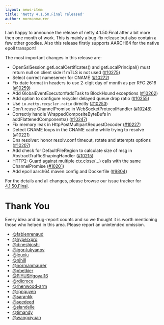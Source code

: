```yaml
---
layout: news-item
title: 'Netty 4.1.50.Final released'
author: normanmaurer
---
```


I am happy to announce the release of netty 4.1.50.Final after a bit more then one month of work. This is mainly a bug-fix release but also contain a few other goodies. Also this release firstly supports AARCH64 for the native epoll transport!

The most important changes in this release are:

* OpenSslSession.getLocalCertificates() and getLocalPrincipal() must return null on client side if mTLS is not used ([#10275](https://github.com/netty/netty/pull/10275))
* Select correct nameserver for CNAME ([#10272](https://github.com/netty/netty/pull/10272))
* Fix date format in headers to use 2-digit day of month as per RFC 2616 ([#10259](https://github.com/netty/netty/pull/10259))
* Add GlobalEventExecutor#addTask to BlockHound exceptions ([#10262](https://github.com/netty/netty/pull/10262))
* Add option to configure recycler delayed queue drop ratio ([#10255](https://github.com/netty/netty/pull/10255))
* Use `io.netty.recycler.ratio` directly ([#10253](https://github.com/netty/netty/pull/10253))
* Don't reuse ChannelPromise in WebSocketProtocolHandler ([#10248](https://github.com/netty/netty/pull/10248))
* Correctly handle WrappedCompositeByteBufs in addFlattenedComponents() ([#10247](https://github.com/netty/netty/pull/10247))
* Fix memory leak in HttpPostMultipartRequestDecoder ([#10227](https://github.com/netty/netty/pull/10227))
* Detect CNAME loops in the CNAME cache while trying to resolve ([#10221](https://github.com/netty/netty/pull/10221))
* Dns resolver: honor resolv.conf timeout, rotate and attempts options ([#10207](https://github.com/netty/netty/pull/10207))
* Add check for DefaultFileRegion to calculate size of msg in AbstractTrafficShapingHandler ([#10215](https://github.com/netty/netty/pull/10215))
* HTTP2: Guard against multiple ctx.close(...) calls with the same ChannelPromise ([#10201](https://github.com/netty/netty/pull/10201))
* Add epoll aarch64 maven config and Dockerfile ([#9804](https://github.com/netty/netty/pull/9804))


For the details and all changes, please browse our issue tracker for [4.1.50.Final](https://github.com/netty/netty/issues?q=is%3Aclosed+milestone%3A4.1.50.Final). 

# Thank You

Every idea and bug-report counts and so we thought it is worth mentioning those who helped in this area. Please report an unintended omission.
 
   
* [@fabienrenaud](https://github.com/fabienrenaud)
* [@hyperxpro](https://github.com/hyperxpro)
* [@dineshjoshi](https://github.com/dineshjoshi)
* [@igor-lukyanov](https://github.com/igor-lukyanov)
* [@louxiu](https://github.com/louxiu)
* [@njhill](https://github.com/njhill)
* [@normanmaurer](https://github.com/normanmaurer)
* [@pbetkier](https://github.com/pbetkier)
* [@PIYUSHgoyal16](https://github.com/PIYUSHgoyal16)
* [@rdicroce](https://github.com/rdicroce)
* [@rhenwood-arm](https://github.com/rhenwood-arm)
* [@rpnguyen](https://github.com/rpnguyen)
* [@sarankk](https://github.com/sarankk)
* [@seedeed](https://github.com/seedeed)
* [@slandelle](https://github.com/slandelle)
* [@timandy](https://github.com/timandy)
* [@wangxiyuan](https://github.com/wangxiyuan)